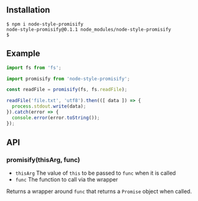 ## Installation

```console
$ npm i node-style-promisify
node-style-promisify@0.1.1 node_modules/node-style-promisify
$ 
```

## Example

```javascript
import fs from 'fs';

import promisify from 'node-style-promisify';

const readFile = promisify(fs, fs.readFile);

readFile('file.txt', 'utf8').then(([ data ]) => {
  process.stdout.write(data);
}).catch(error => {
  console.error(error.toString());
});
```

## API

### promisify(thisArg, func)

 *  `thisArg` The value of `this` to be passed to `func` when it is called
 *  `func` The function to call via the wrapper

Returns a wrapper around `func` that returns a `Promise` object when called.

